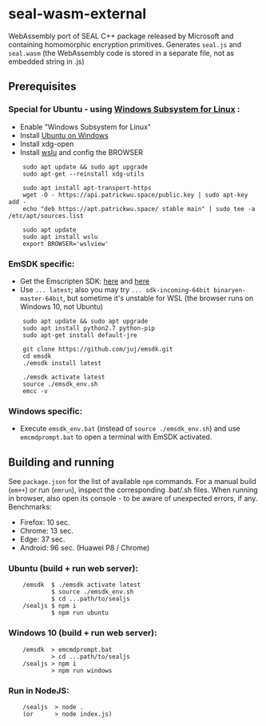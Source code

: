# seal-wasm-external
WebAssembly port of SEAL C++ package released by Microsoft and containing homomorphic encryption primitives.
Generates `seal.js` and `seal.wasm` (the WebAssembly code is stored in a separate file, not as embedded string in .js)

## Prerequisites

### Special for Ubuntu - using [Windows Subsystem for Linux](https://docs.microsoft.com/en-us/windows/wsl/install-win10) :
- Enable "Windows Subsystem for Linux"
- Install [Ubuntu on Windows](https://www.microsoft.com/en-us/p/ubuntu/9nblggh4msv6?rtc=1&activetab=pivot%3Aoverviewtab)
- Install xdg-open
- Install [wslu](https://github.com/wslutilities/wslu) and config the BROWSER
```text
    sudo apt update && sudo apt upgrade
    sudo apt-get --reinstall xdg-utils

    sudo apt install apt-transport-https
    wget -O - https://api.patrickwu.space/public.key | sudo apt-key add -
    echo "deb https://apt.patrickwu.space/ stable main" | sudo tee -a /etc/apt/sources.list 

    sudo apt update
    sudo apt install wslu
    export BROWSER='wslview'
```


### EmSDK specific:
- Get the Emscripten SDK: [here](https://webassembly.org/getting-started/developers-guide/) and [here](https://kripken.github.io/emscripten-site/docs/getting_started/downloads.html)
- Use `... latest`; also you may try `... sdk-incoming-64bit binaryen-master-64bit`, but sometime it's unstable for WSL (the browser runs on Windows 10, not Ubuntu)
```text
    sudo apt update && sudo apt upgrade
    sudo apt install python2.7 python-pip
    sudo apt-get install default-jre

    git clone https://github.com/juj/emsdk.git
    cd emsdk
    ./emsdk install latest
    
    ./emsdk activate latest
    source ./emsdk_env.sh
    emcc -v
```

### Windows specific:
- Execute `emsdk_env.bat` (instead of `source ./emsdk_env.sh`) and use `emcmdprompt.bat` to open a terminal with EmSDK activated.

## Building and running
See `package.json` for the list of available `npm` commands.
For a manual build (`em++`) or run (`emrun`), inspect the corresponding .bat/.sh files.
When running in browser, also open its console - to be aware of unexpected errors, if any.
Benchmarks:
- Firefox: 10 sec.
- Chrome:  13 sec.
- Edge:    37 sec.
- Android: 96 sec. (Huawei P8 / Chrome)

### Ubuntu (build + run web server):
```text
    /emsdk  $ ./emsdk activate latest
            $ source ./emsdk_env.sh
            $ cd ...path/to/sealjs
    /sealjs $ npm i
            $ npm run ubuntu
```

### Windows 10 (build + run web server):
```text
    /emsdk  > emcmdprompt.bat
            > cd ...path/to/sealjs
    /sealjs > npm i
            > npm run windows
```

### Run in NodeJS:
```text
    /sealjs  > node .
    (or      > node index.js)
```
